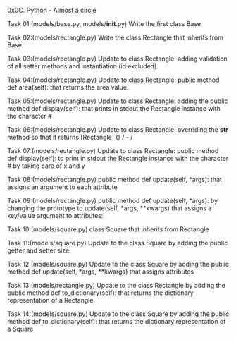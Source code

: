 0x0C. Python - Almost a circle

Task 01:(models/base.py, models/__init__.py)
Write the first class Base

Task 02:(models/rectangle.py)
Write the class Rectangle that inherits from Base

Task 03:(models/rectangle.py)
Update to class Rectangle: adding validation of all setter methods and instantiation (id excluded)

Task 04:(models/rectangle.py)
Update to class Rectangle: public method def area(self): that returns the area value.

Task 05:(models/rectangle.py)
Update to class Rectangle: adding the public method def display(self): that prints in stdout the Rectangle instance with the character #

Task 06:(models/rectangle.py)
Update to class Rectangle: overriding the __str__ method so that it returns [Rectangle] (<id>) <x>/<y> - <width>/<height>

Task 07:(models/rectangle.py)
Update to class Rectangle:  public method def display(self): to print in stdout the Rectangle instance with the character # by taking care of x and y

Task 08:(models/rectangle.py)
public method def update(self, *args): that assigns an argument to each attribute

Task 09:(models/rectangle.py)
public method def update(self, *args): by changing the prototype to update(self, *args, **kwargs) that assigns a key/value argument to attributes:

Task 10:(models/square.py)
class Square that inherits from Rectangle

Task 11:(models/square.py)
Update to the class Square by adding the public getter and setter size

Task 12:(models/square.py)
Update to the class Square by adding the public method def update(self, *args, **kwargs) that assigns attributes

Task 13:(models/rectangle.py)
Update to the class Rectangle by adding the public method def to_dictionary(self): that returns the dictionary representation of a Rectangle

Task 14:(models/square.py)
Update to the class Square by adding the public method def to_dictionary(self): that returns the dictionary representation of a Square
